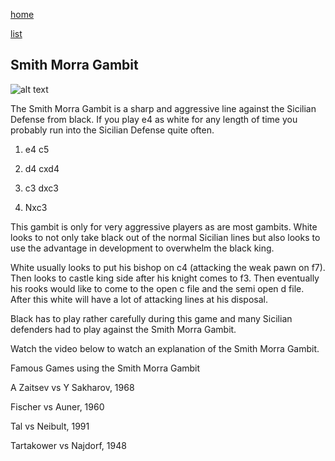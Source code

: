 [home](/zaliczeniowe1awww/)

[list](/zaliczeniowe1awww/list)

## Smith Morra Gambit

![alt text](https://www.thechesswebsite.com/wp-content/uploads/2012/07/smithmorra_big.jpg "Smith Morra Gambit")


The Smith Morra Gambit is a sharp and aggressive line against the Sicilian Defense from black. If you play e4 as white for any length of time you probably run into the Sicilian Defense quite often.

1. e4 c5

2. d4 cxd4

3. c3 dxc3

4. Nxc3

This gambit is only for very aggressive players as are most gambits. White looks to not only take black out of the normal Sicilian lines but also looks to use the advantage in development to overwhelm the black king.

White usually looks to put his bishop on c4 (attacking the weak pawn on f7). Then looks to castle king side after his knight comes to f3. Then eventually his rooks would like to come to the open c file and the semi open d file. After this white will have a lot of attacking lines at his disposal.

Black has to play rather carefully during this game and many Sicilian defenders had to play against the Smith Morra Gambit.

Watch the video below to watch an explanation of the Smith Morra Gambit.









Famous Games using the Smith Morra Gambit

A Zaitsev vs Y Sakharov, 1968

Fischer vs Auner, 1960

Tal vs Neibult, 1991

Tartakower vs Najdorf, 1948

